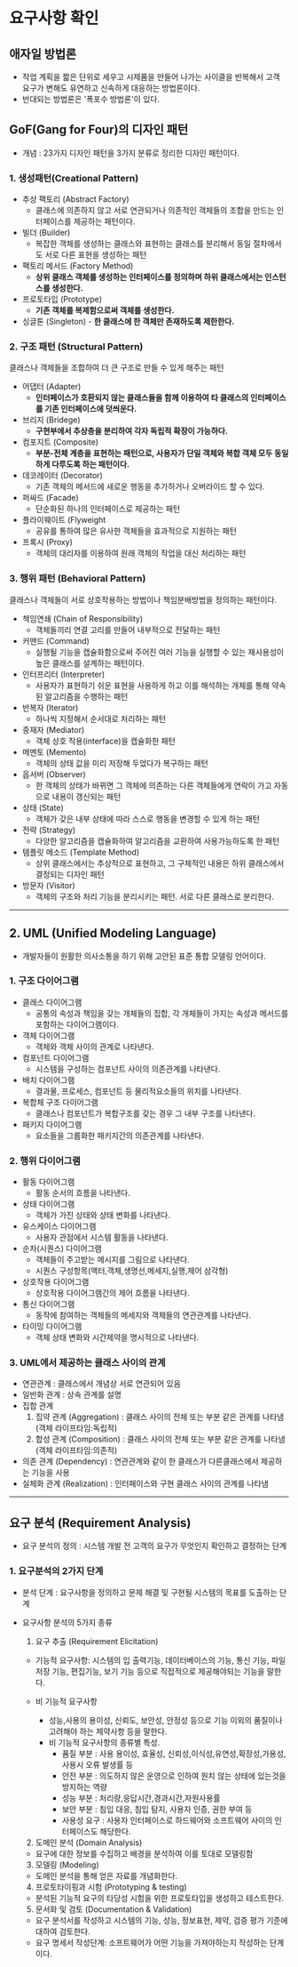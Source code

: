 # 요구사항 확인

## 애자일 방법론

- 작업 계획을 짧은 단위로 세우고 시제품을 만들어 나가는 사이클을 반복해서 고객 요구가 변해도 유연하고 신속하게 대응하는 방법론이다.
- 반대되는 방법론은 '폭포수 방법론'이 있다.

## GoF(Gang for Four)의 디자인 패턴

- 개념 : 23가지 디자인 패턴을 3가지 분류로 정리한 디자인 패턴이다.

### 1. 생성패턴(Creational Pattern)

- 추상 팩토리 (Abstract Factory)
  - 클래스에 의존하지 않고 서로 연관되거나 의존적인 객체들의 조합을 만드는 인터페이스를 제공하는 패턴이다.
- 빌더 (Builder)
  - 복잡한 객체를 생성하는 클래스와 표현하는 클래스를 분리해서 동일 절차에서도 서로 다른 표현을 생성하는 패턴
- 팩토리 메서드 (Factory Method)
  - **상위 클래스 객체를 생성하는 인터페이스를 정의하며 하위 클래스에서는 인스턴스를 생성한다.**
- 프로토타입 (Prototype)
  - **기존 객체를 복제함으로써 객체를 생성한다.**
- 싱글톤 (Singleton) - **한 클래스에 한 객체만 존재하도록 제한한다.**

### 2. 구조 패턴 (Structural Pattern)

클래스나 객체들을 조합하여 더 큰 구조로 만들 수 있게 해주는 패턴

- 어댑터 (Adapter)
  - **인터페이스가 호환되지 않는 클래스들을 함께 이용하여 타 클래스의 인터페이스를 기존 인터페이스에 덧씌운다.**
- 브리지 (Bridege)
  - **구현부에서 추상층을 분리하여 각자 독립적 확장이 가능하다.**
- 컴포지트 (Composite)
  - **부분-전체 계층을 표현하는 패턴으로, 사용자가 단일 객체와 복합 객체 모두 동일하게 다루도록 하는 패턴이다.**
- 데코레이터 (Decorator)
  - 기존 객체의 메서드에 새로운 행동을 추가하거나 오버라이드 할 수 있다.
- 퍼싸드 (Facade)
  - 단순화된 하나의 인터페이스로 제공하는 패턴
- 플라이웨이트 (Flyweight
  - 공유를 통하여 많은 유사한 객체들을 효과적으로 지원하는 패턴
- 프록시 (Proxy)
  - 객체의 대리자를 이용하여 원래 객체의 작업을 대신 처리하는 패턴

### 3. 행위 패턴 (Behavioral Pattern)

클래스나 객체들이 서로 상호작용하는 방법이나 책임분배방법을 정의하는 패턴이다.

- 책임연쇄 (Chain of Responsibility)
  - 객체들끼리 연결 고리를 만들어 내부적으로 전달하는 패턴
- 커맨드 (Command)
  - 실행될 기능을 캡슐화함으로써 주어진 여러 기능을 실행할 수 있는 재사용성이 높은 클래스를 설계하는 패턴이다.
- 인터프리터 (Interpreter)
  - 사용자가 표현하기 쉬운 표현을 사용하게 하고 이를 해석하는 개체를 통해 약속된 알고리즘을 수행하는 패턴
- 반복자 (Iterator)
  - 하나씩 지정해서 순서대로 처리하는 패턴
- 중재자 (Mediator)
  - 객체 상호 작용(interface)을 캡슐화한 패턴
- 메멘토 (Memento)
  - 객체의 상태 값을 미리 저장해 두었다가 복구하는 패턴
- 옵서버 (Observer)
  - 한 객체의 상태가 바뀌면 그 객체에 의존하는 다른 객체들에게 연락이 가고 자동으로 내용이 갱신되는 패턴
- 상태 (State)
  - 객체가 갖은 내부 상태에 따라 스스로 행동을 변경할 수 있게 하는 패턴
- 전략 (Strategy)
  - 다양한 알고리즘을 캡슐화하여 알고리즘을 교환하여 사용가능하도록 한 패턴
- 템플릿 메소드 (Template Method)
  - 상위 클래스에서는 추상적으로 표현하고, 그 구체적인 내용은 하위 클래스에서 결정되는 디자인 패턴
- 방문자 (Visitor)
  - 객체의 구조와 처리 기능을 분리시키는 패턴. 서로 다른 클래스로 분리한다.

<hr/>

## 2. UML (Unified Modeling Language)

- 개발자들이 원활한 의사소통을 하기 위해 고안된 표준 통합 모델링 언어이다.

### 1. 구조 다이어그램

- 클래스 다이어그램
  - 공통의 속성과 책임을 갖는 개체들의 집합, 각 개체들이 가지는 속성과 메서드를 포함하는 다이어그램이다.
- 객체 다이어그램
  - 객체와 객체 사이의 관계로 나타낸다.
- 컴포넌트 다이어그램
  - 시스템을 구성하는 컴포넌트 사이의 의존관계를 나타낸다.
- 배치 다이어그램
  - 결과물, 프로세스, 컴포넌트 등 물리적요소들의 위치를 나타낸다.
- 복합체 구조 다이어그램
  - 클래스나 컴포넌트가 복합구조를 갖는 경우 그 내부 구조를 나타낸다.
- 패키지 다이어그램
  - 요소들을 그룹화한 패키지간의 의존관계를 나타낸다.

### 2. 행위 다이어그램

- 활동 다이어그램
  - 활동 순서의 흐름을 나타낸다.
- 상태 다이어그램
  - 객체가 가진 상태와 상태 변화를 나타낸다.
- 유스케이스 다이어그램
  - 사용자 관점에서 시스템 활동을 나타낸다.
- 순차(시퀀스) 다이어그램
  - 객체들이 주고받는 메시지를 그림으로 나타낸다.
  - 시퀀스 구성항목(액터,객체,생명선,메세지,실행,제어 삼각형)
- 상호작용 다이어그램
  - 상호작용 다이어그램간의 제어 흐름을 나타낸다.
- 통신 다이어그램
  - 동작에 참여하는 객체들의 메세지와 객체들의 연관관계를 나타낸다.
- 타이밍 다이어그램
  - 객체 상태 변화와 시간제약을 명시적으로 나타낸다.

### 3. UML에서 제공하는 클래스 사이의 관계

- 연관관계 : 클래스에서 개념상 서로 연관되어 있음
- 일반화 관계 : 상속 관계를 설명
- 집합 관계
  1. 집약 관계 (Aggregation) : 클래스 사이의 전체 또는 부분 같은 관계를 나타냄 (객체 라이프타임:독립적)
  2. 합성 관계 (Composition) : 클래스 사이의 전체 또는 부분 같은 관계를 나타냄 (객체 라이프타임:의존적)
- 의존 관계 (Dependency) : 연관관계와 같이 한 클래스가 다른클래스에서 제공하는 기능을 사용
- 실체화 관계 (Realization) : 인터페이스와 구현 클래스 사이의 관계를 나타냄

<hr/>

## 요구 분석 (Requirement Analysis)

- 요구 분석의 정의 : 시스템 개발 전 고객의 요구가 무엇인지 확인하고 결정하는 단계

### 1. 요구분석의 2가지 단계

- 분석 단계 : 요구사항을 정의하고 문제 해결 및 구현될 시스템의 목표를 도출하는 단계
- 요구사항 분석의 5가지 종류

  1. 요구 추출 (Requirement Elicitation)

  - 기능적 요구사항: 시스템의 입 출력기능, 데이터베이스의 기능, 통신 기능, 파일 저장 기능, 편집기능, 보기 기능 등으로 직접적으로 제공해야되는 기능을 말한다.

  - 비 기능적 요구사항
    - 성능,사용의 용이성, 신뢰도, 보안성, 안정성 등으로 기능 이외의 품질이나 고려해야 하는 제약사항 등을 말한다.
    - 비 기능적 요구사항의 종류별 특성.
      - 품질 부분 : 사용 용이성, 효율성, 신뢰성,이식성,유연성,확장성,가용성,사용시 오류 발생률 등
      - 안전 부분 : 의도하지 않은 운영으로 인하여 원치 않는 상태에 있는것을 방지하는 역량
      - 성능 부분 : 처리량,응답시간,경과시간,자원사용률
      - 보안 부분 : 침입 대응, 침입 탐지, 사용자 인증, 권한 부여 등
      - 사용성 요구 : 사용자 인터페이스로 하드웨어와 소프트웨어 사이의 인터페이스도 해당한다.

  2. 도메인 분석 (Domain Analysis)

  - 요구에 대한 정보를 수집하고 배경을 분석하여 이를 토대로 모델링함

  3. 모델링 (Modeling)

  - 도메인 분석을 통해 얻은 자료를 개념화한다.

  4. 프로토타이핑과 시험 (Prototyping & testing)

  - 분석된 기능적 요구의 타당성 시험을 위한 프로토타입을 생성하고 테스트한다.

  5. 문서화 및 검토 (Documentation & Validation)

  - 요구 분석서를 작성하고 시스템의 기능, 성능, 정보표현, 제약, 검증 평가 기준에 대하여 검토한다.
  - 요구 명세서 작성단계: 소프트웨어가 어떤 기능을 가져야하는지 작성하는 단계이다.
